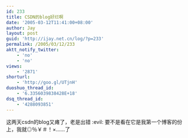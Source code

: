 ```yaml
---
id: 233
title: CSDN的blog好烂啊
date: '2005-03-12T11:41:00+08:00'
author: Jay
layout: post
guid: 'http://ijay.net.cn/log/?p=233'
permalink: /2005/03/12/233
aktt_notify_twitter:
    - 'no'
    - 'no'
views:
    - '2871'
shorturl:
    - 'http://goo.gl/UTjnH'
duoshuo_thread_id:
    - '6.3356039838428E+18'
dsq_thread_id:
    - '4288093851'
---
```


这两天csdn的blog又瘫了，老是出错 :evil: 要不是看在它是我第一个博客的份上，我就◎％￥＃！×……了